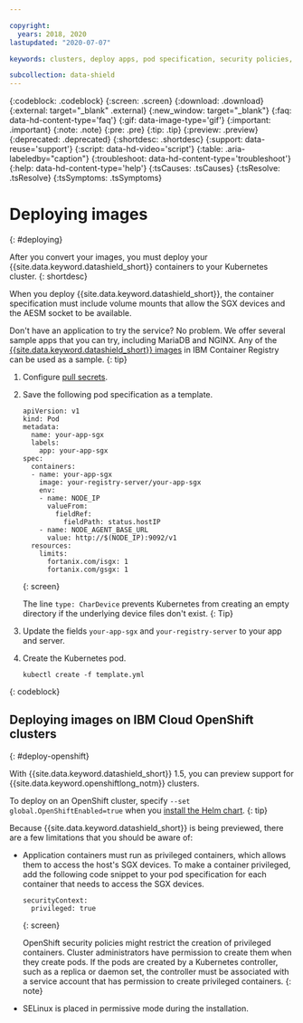 ```yaml
---

copyright:
  years: 2018, 2020
lastupdated: "2020-07-07"

keywords: clusters, deploy apps, pod specification, security policies, containers, encryption, helm, sample apps, volumes, memory, data in use,

subcollection: data-shield
---
```


{:codeblock: .codeblock}
{:screen: .screen}
{:download: .download}
{:external: target="_blank" .external}
{:new_window: target="_blank"}
{:faq: data-hd-content-type='faq'}
{:gif: data-image-type='gif'}
{:important: .important}
{:note: .note}
{:pre: .pre}
{:tip: .tip}
{:preview: .preview}
{:deprecated: .deprecated}
{:shortdesc: .shortdesc}
{:support: data-reuse='support'}
{:script: data-hd-video='script'}
{:table: .aria-labeledby="caption"}
{:troubleshoot: data-hd-content-type='troubleshoot'}
{:help: data-hd-content-type='help'}
{:tsCauses: .tsCauses}
{:tsResolve: .tsResolve}
{:tsSymptoms: .tsSymptoms}


# Deploying images
{: #deploying}

After you convert your images, you must deploy your {{site.data.keyword.datashield_short}} containers to your Kubernetes cluster.
{: shortdesc}

When you deploy {{site.data.keyword.datashield_short}}, the container specification must include volume mounts that allow the SGX devices and the AESM socket to be available.

Don't have an application to try the service? No problem. We offer several sample apps that you can try, including MariaDB and NGINX. Any of the [{{site.data.keyword.datashield_short}} images](/docs/Registry?topic=RegistryImages-datashield-mariadb_starter) in IBM Container Registry can be used as a sample.
{: tip}

1. Configure [pull secrets](/docs/containers?topic=containers-registry#other).

2. Save the following pod specification as a template.

    ```
    apiVersion: v1
    kind: Pod
    metadata:
      name: your-app-sgx
      labels:
        app: your-app-sgx
    spec:
      containers:
      - name: your-app-sgx
        image: your-registry-server/your-app-sgx
        env:
        - name: NODE_IP
          valueFrom:
            fieldRef:
              fieldPath: status.hostIP
        - name: NODE_AGENT_BASE_URL
          value: http://$(NODE_IP):9092/v1
      resources:
        limits:
          fortanix.com/isgx: 1
          fortanix.com/gsgx: 1
    ```
    {: screen}

    The line `type: CharDevice` prevents Kubernetes from creating an empty directory if the underlying device files don't exist.
    {: Tip}

3. Update the fields `your-app-sgx` and `your-registry-server` to your app and server.

4. Create the Kubernetes pod.

   ```
   kubectl create -f template.yml
   ```
  {: codeblock}



## Deploying images on IBM Cloud OpenShift clusters
{: #deploy-openshift}

With {{site.data.keyword.datashield_short}} 1.5, you can preview support for {{site.data.keyword.openshiftlong_notm}} clusters.

To deploy on an OpenShift cluster, specify `--set global.OpenShiftEnabled=true` when you [install the Helm chart](/docs/data-shield?topic=data-shield-getting-started).
{: tip}

Because {{site.data.keyword.datashield_short}} is being previewed, there are a few limitations that you should be aware of:

* Application containers must run as privileged containers, which allows them to access the host's SGX devices. To make a container privileged, add the following code snippet to your pod specification for each container that needs to access the SGX devices.

  ```
  securityContext:
    privileged: true
  ```
  {: screen}

  OpenShift security policies might restrict the creation of privileged containers. Cluster administrators have permission to create them when they create pods. If the pods are created by a Kubernetes controller, such as a replica or daemon set, the controller must be associated with a service account that has permission to create privileged containers.
  {: note}

* SELinux is placed in permissive mode during the installation. 


